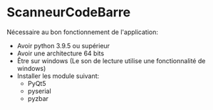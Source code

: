 # ScanneurCodeBarre

Nécessaire au bon fonctionnement de l'application:

- Avoir python 3.9.5 ou supérieur
- Avoir une architecture 64 bits
- Être sur windows (Le son de lecture utilise une fonctionnalité de windows)
- Installer les module suivant:
  - PyQt5
  - pyserial
  - pyzbar
